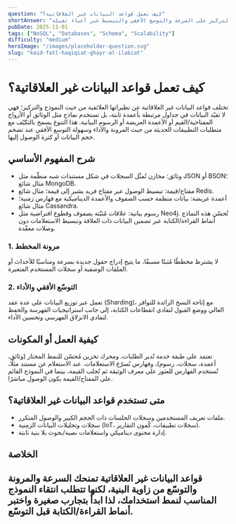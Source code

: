 ```yaml
---
question: "كيف تعمل قواعد البيانات غير العلاقاتية؟"
shortAnswer: "تخزن البيانات في نماذج مرنة مع التركيز على السرعة والتوسع الأفقي والتبسيط عبر أعباء ثقيلة."
pubDate: 2025-11-01
tags: ["NoSQL", "Databases", "Schema", "Scalability"]
difficulty: "medium"
heroImage: "/images/placeholder-question.svg"
slug: "kaid-fatl-haqiqiat-ghayr-al-ilabiat"
---
```

# كيف تعمل قواعد البيانات غير العلاقاتية؟
تختلف قواعد البيانات غير العلاقاتية عن نظيراتها العلائقية من حيث النموذج والتركيز؛ فهي لا تقيّد البيانات في جداول مرتبطة بأعمدة ثابتة، بل تستخدم نماذج مثل الوثائق أو الأزواج المفتاحية/القيم أو الأعمدة العريضة أو الرسوم البيانية. هذا التنوع يسمح بالتكيّف مع متطلبات التطبيقات الحديثة من حيث المرونة والأداء وسهولة التوسع الأفقي عند تضخم حجم البيانات أو كثرة الوصول إليها.

## شرح المفهوم الأساسي
- وثائق: مخازن تُمثّل السجلات في شكل مستندات شبه منظّمة مثل JSON أو BSON؛ مثال شائع MongoDB. 
- مفتاح/قيمة: تبسيط الوصول عبر مفتاح فريد يشير إلى قيمة؛ مثال شائع Redis. 
- أعمدة عريضة: بيانات منظمة حسب الصفوف والأعمدة الديناميكية مع فهارس زمنية؛ مثال شائع Cassandra. 
- رسوم بيانية: علاقات مُثبّتة بصفوف وقطوع افتراضية مثل Neo4j. 
تُحسّن هذه النماذج أنماط القراءة/الكتابة عبر تضمين البيانات ذات العلاقة وتبسيط الاستعلامات دون وصلات معقّدة.

### 1. مرونة المخطط
لا يشترط مخططًا مُثبتًا مسبقًا، ما يتيح إدراج حقول جديدة بسرعة ومناسبًا للأحداث أو الملفات الوصفية أو سجلات المستخدم المتغيرة.

### 2. التوسّع الأفقي والأداء
تعمل عبر توزيع البيانات على عدة عقد (Sharding)، مع إتاحة النسخ الزائدة للتوافر العالي ووضع القبول لتفادي انقطاعات الكتابة، إلى جانب استراتيجيات الفهرسة والحفظ لتفادي الانزلاق الفهرسي وتحسين الأداء.

## كيفية العمل أو المكونات
تعتمد على طبقة خدمة تُدير الطلبات، ومحرك تخزين مُحسّن للنمط المختار (وثائق، أعمدة، سجلات، رسوم)، وفهارس تُسرّع الاستعلامات. عند الاستعلام عن مستند مثلًا، تُستخدم الفهارس للعثور على معرف الوثيقة ثم تُجلب القيمة، بينما في النموذج القائم على المفتاح/القيمة يكون الوصول مباشرًا.

## متى تستخدم قواعد البيانات غير العلاقاتية؟
- ملفات تعريف المستخدمين وسجلات الجلسات ذات الحجم الكبير والوصول المتكرر. 
- سجلات وتحليلات البيانات الزمنية (IoT، سجلات تطبيقات، كُمون التقارير). 
- إدارة محتوى ديناميكي واستعلامات نصية/بحوث بلا بنية ثابتة.

## الخلاصة
قواعد البيانات غير العلاقاتية تمنحك السرعة والمرونة والتوسّع من زاوية البنية، لكنها تتطلب انتقاء النموذج المناسب لنمط استخدامك، لذا ابدأ بتجارب صغيرة واختبر أنماط القراءة/الكتابة قبل التوسّع.
---